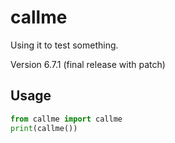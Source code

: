 # callme

Using it to test something.

Version 6.7.1 (final release with patch)

## Usage
```python
from callme import callme
print(callme())